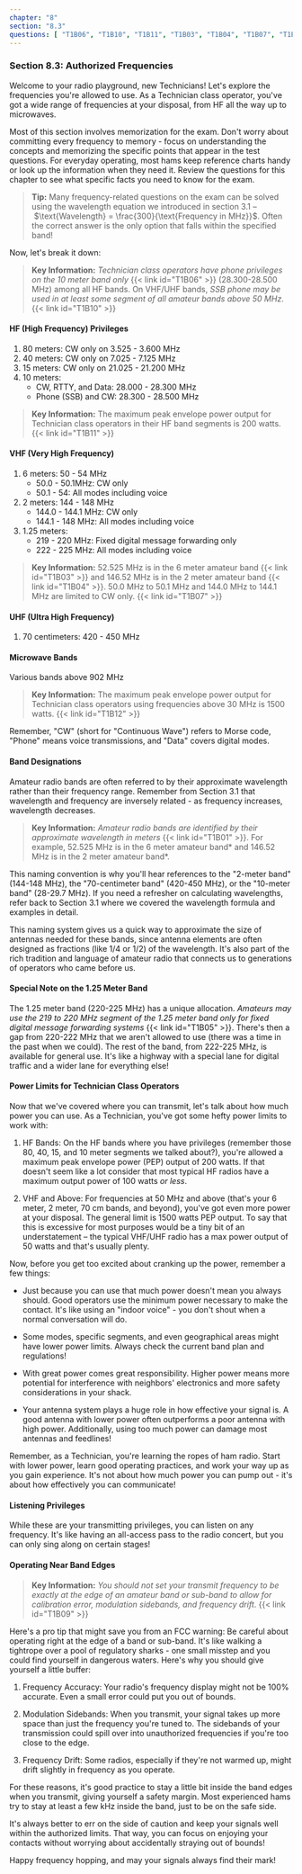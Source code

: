 ```yaml
---
chapter: "8"
section: "8.3"
questions: [ "T1B06", "T1B10", "T1B11", "T1B03", "T1B04", "T1B07", "T1B12", "T1B01", "T1B05", "T1B09" ]
---
```


### Section 8.3: Authorized Frequencies

Welcome to your radio playground, new Technicians! Let's explore the frequencies you're allowed to use. As a Technician class operator, you've got a wide range of frequencies at your disposal, from HF all the way up to microwaves.

Most of this section involves memorization for the exam. Don't worry about committing every frequency to memory - focus on understanding the concepts and memorizing the specific points that appear in the test questions. For everyday operating, most hams keep reference charts handy or look up the information when they need it. Review the questions for this chapter to see what specific facts you need to know for the exam.

> **Tip:** Many frequency-related questions on the exam can be solved using the wavelength equation we introduced in section 3.1 – $\text{Wavelength} = \frac{300}{\text{Frequency in MHz}}$. Often the correct answer is the only option that falls within the specified band!

Now, let's break it down:

> **Key Information:** *Technician class operators have phone privileges on the 10 meter band only* {{< link id="T1B06" >}} (28.300-28.500 MHz) among all HF bands. On VHF/UHF bands, *SSB phone may be used in at least some segment of all amateur bands above 50 MHz*. {{< link id="T1B10" >}}

#### HF (High Frequency) Privileges

1. 80 meters: CW only on 3.525 - 3.600 MHz
2. 40 meters: CW only on 7.025 - 7.125 MHz
3. 15 meters: CW only on 21.025 - 21.200 MHz
4. 10 meters: 
   - CW, RTTY, and Data: 28.000 - 28.300 MHz
   - Phone (SSB) and CW: 28.300 - 28.500 MHz

> **Key Information:** The maximum peak envelope power output for Technician class operators in their HF band segments is 200 watts. {{< link id="T1B11" >}}

#### VHF (Very High Frequency)

1. 6 meters: 50 - 54 MHz
   - 50.0 - 50.1MHz: CW only
   - 50.1 - 54: All modes including voice
2. 2 meters: 144 - 148 MHz
   - 144.0 - 144.1 MHz: CW only
   - 144.1 - 148 MHz: All modes including voice
3. 1.25 meters:
   - 219 - 220 MHz: Fixed digital message forwarding only
   - 222 - 225 MHz: All modes including voice

> **Key Information:** 52.525 MHz is in the 6 meter amateur band {{< link id="T1B03" >}} and 146.52 MHz is in the 2 meter amateur band {{< link id="T1B04" >}}. 50.0 MHz to 50.1 MHz and 144.0 MHz to 144.1 MHz are limited to CW only. {{< link id="T1B07" >}}

#### UHF (Ultra High Frequency)

1. 70 centimeters: 420 - 450 MHz

#### Microwave Bands

Various bands above 902 MHz

> **Key Information:** The maximum peak envelope power output for Technician class operators using frequencies above 30 MHz is 1500 watts. {{< link id="T1B12" >}}

Remember, "CW" (short for "Continuous Wave") refers to Morse code, "Phone" means voice transmissions, and "Data" covers digital modes.

#### Band Designations

Amateur radio bands are often referred to by their approximate wavelength rather than their frequency range. Remember from Section 3.1 that wavelength and frequency are inversely related - as frequency increases, wavelength decreases.

> **Key Information:** *Amateur radio bands are identified by their approximate wavelength in meters* {{< link id="T1B01" >}}. For example, 52.525 MHz is in the 6 meter amateur band* and 146.52 MHz is in the 2 meter amateur band*.

This naming convention is why you'll hear references to the "2-meter band" (144-148 MHz), the "70-centimeter band" (420-450 MHz), or the "10-meter band" (28-29.7 MHz). If you need a refresher on calculating wavelengths, refer back to Section 3.1 where we covered the wavelength formula and examples in detail.

This naming system gives us a quick way to approximate the size of antennas needed for these bands, since antenna elements are often designed as fractions (like 1/4 or 1/2) of the wavelength. It's also part of the rich tradition and language of amateur radio that connects us to generations of operators who came before us.

#### Special Note on the 1.25 Meter Band

The 1.25 meter band (220-225 MHz) has a unique allocation. *Amateurs may use the 219 to 220 MHz segment of the 1.25 meter band only for fixed digital message forwarding systems* {{< link id="T1B05" >}}. There's then a gap from 220-222 MHz that we aren't allowed to use (there was a time in the past when we could). The rest of the band, from 222-225 MHz, is available for general use. It's like a highway with a special lane for digital traffic and a wider lane for everything else!

#### Power Limits for Technician Class Operators

Now that we've covered where you can transmit, let's talk about how much power you can use. As a Technician, you've got some hefty power limits to work with:

1. HF Bands: On the HF bands where you have privileges (remember those 80, 40, 15, and 10 meter segments we talked about?), you're allowed a maximum peak envelope power (PEP) output of 200 watts. If that doesn't seem like a lot consider that most typical HF radios have a maximum output power of 100 watts *or less*.

2. VHF and Above: For frequencies at 50 MHz and above (that's your 6 meter, 2 meter, 70 cm bands, and beyond), you've got even more power at your disposal. The general limit is 1500 watts PEP output. To say that this is excessive for most purposes would be a tiny bit of an understatement – the typical VHF/UHF radio has a max power output of 50 watts and that's usually plenty.

Now, before you get too excited about cranking up the power, remember a few things:

- Just because you can use that much power doesn't mean you always should. Good operators use the minimum power necessary to make the contact. It's like using an "indoor voice" - you don't shout when a normal conversation will do.

- Some modes, specific segments, and even geographical areas might have lower power limits. Always check the current band plan and regulations!

- With great power comes great responsibility. Higher power means more potential for interference with neighbors' electronics and more safety considerations in your shack.

- Your antenna system plays a huge role in how effective your signal is. A good antenna with lower power often outperforms a poor antenna with high power. Additionally, using too much power can damage most antennas and feedlines!

Remember, as a Technician, you're learning the ropes of ham radio. Start with lower power, learn good operating practices, and work your way up as you gain experience. It's not about how much power you can pump out - it's about how effectively you can communicate!

#### Listening Privileges

While these are your transmitting privileges, you can listen on any frequency. It's like having an all-access pass to the radio concert, but you can only sing along on certain stages!

#### Operating Near Band Edges

> **Key Information:** *You should not set your transmit frequency to be exactly at the edge of an amateur band or sub-band to allow for calibration error, modulation sidebands, and frequency drift*. {{< link id="T1B09" >}}

Here's a pro tip that might save you from an FCC warning: Be careful about operating right at the edge of a band or sub-band. It's like walking a tightrope over a pool of regulatory sharks - one small misstep and you could find yourself in dangerous waters. Here's why you should give yourself a little buffer:

1. Frequency Accuracy: Your radio's frequency display might not be 100% accurate. Even a small error could put you out of bounds.

2. Modulation Sidebands: When you transmit, your signal takes up more space than just the frequency you're tuned to. The sidebands of your transmission could spill over into unauthorized frequencies if you're too close to the edge.

3. Frequency Drift: Some radios, especially if they're not warmed up, might drift slightly in frequency as you operate.

For these reasons, it's good practice to stay a little bit inside the band edges when you transmit, giving yourself a safety margin. Most experienced hams try to stay at least a few kHz inside the band, just to be on the safe side.

It's always better to err on the side of caution and keep your signals well within the authorized limits. That way, you can focus on enjoying your contacts without worrying about accidentally straying out of bounds!

Happy frequency hopping, and may your signals always find their mark!
